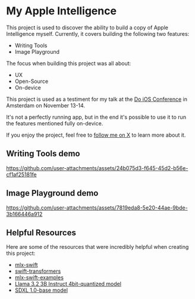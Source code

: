 # My Apple Intelligence

This project is used to discover the ability to build a copy of Apple Intelligence myself. Currently, it covers building the following two features:

- Writing Tools
- Image Playground

The focus when building this project was all about:

- UX
- Open-Source
- On-device

This project is used as a testiment for my talk at the [Do iOS Conference](https://do-ios.com) in Amsterdam on November 13-14.

It's not a perfectly running app, but in the end it's possible to use it to run the features mentioned fully on-device.

If you enjoy the project, feel free to [follow me on X](https://x.com/stefanjblos) to learn more about it.

## Writing Tools demo

https://github.com/user-attachments/assets/24b075d3-f645-45d2-b56e-cf1af25181fe

## Image Playground demo

https://github.com/user-attachments/assets/7819eda8-5e20-44ae-9bde-3b166446a912

## Helpful Resources

Here are some of the resources that were incredibly helpful when creating this project:

- [mlx-swift](https://github.com/ml-explore/mlx-swift)
- [swift-transformers](https://github.com/huggingface/swift-transformers)
- [mlx-swift-examples](https://github.com/ml-explore/mlx-swift-examples)
- [Llama 3.2 3B Instruct 4bit-quantized model](https://huggingface.co/mlx-community/Llama-3.2-3B-Instruct-4bit)
- [SDXL 1.0-base model](https://huggingface.co/apple/coreml-stable-diffusion-xl-base-ios)

